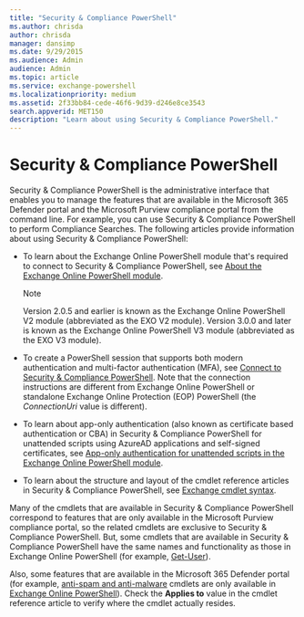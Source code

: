 ```yaml
---
title: "Security & Compliance PowerShell"
ms.author: chrisda
author: chrisda
manager: dansimp
ms.date: 9/29/2015
ms.audience: Admin
audience: Admin
ms.topic: article
ms.service: exchange-powershell
ms.localizationpriority: medium
ms.assetid: 2f33bb84-cede-46f6-9d39-d246e8ce3543
search.appverid: MET150
description: "Learn about using Security & Compliance PowerShell."
---
```


# Security & Compliance PowerShell

Security & Compliance PowerShell is the administrative interface that enables you to manage the features that are available in the Microsoft 365 Defender portal and the Microsoft Purview compliance portal from the command line. For example, you can use Security & Compliance PowerShell to perform Compliance Searches. The following articles provide information about using Security & Compliance PowerShell:

- To learn about the Exchange Online PowerShell module that's required to connect to Security & Compliance PowerShell, see [About the Exchange Online PowerShell module](exchange-online-powershell-v2.md).

  > [!NOTE]
  > Version 2.0.5 and earlier is known as the Exchange Online PowerShell V2 module (abbreviated as the EXO V2 module). Version 3.0.0 and later is known as the Exchange Online PowerShell V3 module (abbreviated as the EXO V3 module).

- To create a PowerShell session that supports both modern authentication and multi-factor authentication (MFA), see [Connect to Security & Compliance PowerShell](connect-to-scc-powershell.md). Note that the connection instructions are different from Exchange Online PowerShell or standalone Exchange Online Protection (EOP) PowerShell (the _ConnectionUri_ value is different).

- To learn about app-only authentication (also known as certificate based authentication or CBA) in Security & Compliance PowerShell for unattended scripts using AzureAD applications and self-signed certificates, see [App-only authentication for unattended scripts in the Exchange Online PowerShell module](app-only-auth-powershell-v2.md).

- To learn about the structure and layout of the cmdlet reference articles in Security & Compliance PowerShell, see [Exchange cmdlet syntax](exchange-cmdlet-syntax.md).

Many of the cmdlets that are available in Security & Compliance PowerShell correspond to features that are only available in the Microsoft Purview compliance portal, so the related cmdlets are exclusive to Security & Compliance PowerShell. But, some cmdlets that are available in Security & Compliance PowerShell have the same names and functionality as those in Exchange Online PowerShell (for example, [Get-User](/powershell/module/exchange/get-user)).

Also, some features that are available in the Microsoft 365 Defender portal (for example, [anti-spam and anti-malware](/microsoft-365/security/office-365-security/anti-spam-and-anti-malware-protection) cmdlets are only available in [Exchange Online PowerShell](exchange-online-powershell.md)). Check the **Applies to** value in the cmdlet reference article to verify where the cmdlet actually resides.
